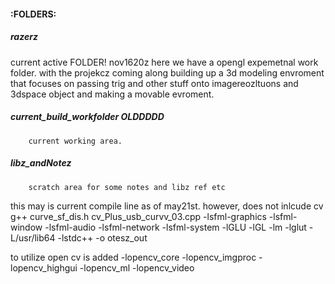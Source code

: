 
#### :FOLDERS: 

##### razerz 
current active FOLDER! nov1620z
here we have a opengl expemetnal work folder. with the projekcz coming along building up a 3d modeling envroment that
focuses on passing trig and other stuff onto imagereozltuons and 3dspace object and making a movable evroment. 

##### current_build_workfolder OLDDDDD
		current working area.

##### libz_andNotez  
		scratch area for some notes and libz ref etc


this may is current compile line as of may21st. however, does not inlcude cv
g++ curve_sf_dis.h cv_Plus_usb_curvv_03.cpp  -lsfml-graphics -lsfml-window -lsfml-audio -lsfml-network -lsfml-system -lGLU -lGL -lm -lglut -L/usr/lib64 -lstdc++ -o otesz_out


to utilize open cv is added 
-lopencv_core -lopencv_imgproc -lopencv_highgui -lopencv_ml -lopencv_video 





